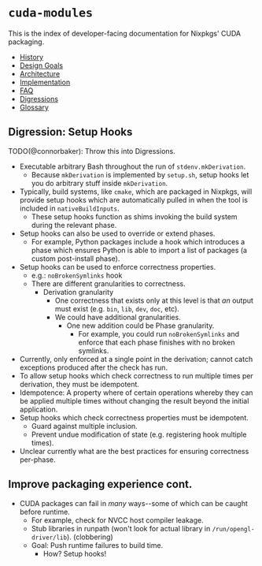 # `cuda-modules`

This is the index of developer-facing documentation for Nixpkgs' CUDA packaging.

- [History](./doc/history.md)
- [Design Goals](./doc/design-goals.md)
- [Architecture](./doc/architecture.md)
- [Implementation](./doc/implementation.md)
- [FAQ](./doc/faq.md)
- [Digressions](./doc/digressions/README.md)
- [Glossary](./doc/glossary.md)

## Digression: Setup Hooks

TODO(@connorbaker): Throw this into Digressions.

- Executable arbitrary Bash throughout the run of `stdenv.mkDerivation`.
  - Because `mkDerivation` is implemented by `setup.sh`, setup hooks let you do arbitrary stuff inside `mkDerivation`.
- Typically, build systems, like `cmake`, which are packaged in Nixpkgs, will provide setup hooks which are automatically pulled in when the tool is included in `nativeBuildInputs`.
  - These setup hooks function as shims invoking the build system during the relevant phase.
- Setup hooks can also be used to override or extend phases.
  - For example, Python packages include a hook which introduces a phase which ensures Python is able to import a list of packages (a custom post-install phase).
- Setup hooks can be used to enforce correctness properties.
  - e.g.: `noBrokenSymlinks` hook
  - There are different granularities to correctness.
    - Derivation granularity
      - One correctness that exists only at this level is that _an_ output must exist (e.g. `bin`, `lib`, `dev`, `doc`, etc).
      - We could have additional granularities.
        - One new addition could be Phase granularity.
          - For example, you could run `noBrokenSymlinks` and enforce that each phase finishes with no broken symlinks.
- Currently, only enforced at a single point in the derivation; cannot catch exceptions produced after the check has run.
- To allow setup hooks which check correctness to run multiple times per derivation, they must be idempotent.
- Idempotence: A property where of certain operations whereby they can be applied multiple times without changing the result beyond the initial application.
- Setup hooks which check correctness properties must be idempotent.
  - Guard against multiple inclusion.
  - Prevent undue modification of state (e.g. registering hook multiple times).
- Unclear currently what are the best practices for ensuring correctness per-phase.

## Improve packaging experience cont.

- CUDA packages can fail in _many_ ways--some of which can be caught before runtime.
  - For example, check for NVCC host compiler leakage.
  - Stub libraries in runpath (won't look for actual library in `/run/opengl-driver/lib`). (clobbering)
  - Goal: Push runtime failures to build time.
    - How? Setup hooks!
